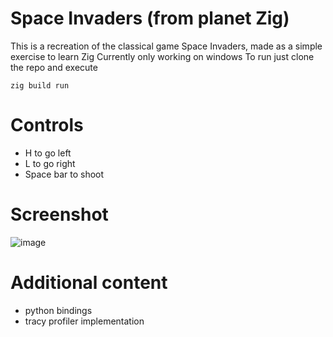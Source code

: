 # Space Invaders (from planet Zig)
This is a recreation of the classical game Space Invaders, made as a simple exercise to learn Zig
Currently only working on windows 
To run just clone the repo and execute 
```
zig build run
```
# Controls
- H to go left
- L to go right
- Space bar to shoot

# Screenshot 
![image](https://github.com/SzymonOzog/SpaceInvaders-FromPlanetZig/assets/58388001/436af961-1b71-485e-be32-bea40558ff08)

# Additional content
- python bindings
- tracy profiler implementation
